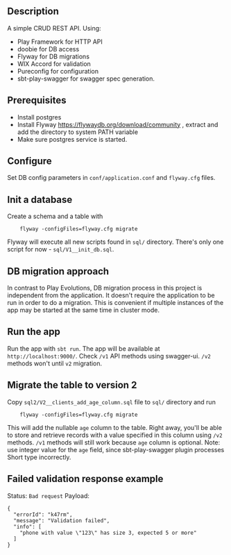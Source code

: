 ## Description
A simple CRUD REST API.
Using:
- Play Framework for HTTP API
- doobie for DB access
- Flyway for DB migrations
- WIX Accord for validation
- Pureconfig for configuration
- sbt-play-swagger for swagger spec generation.

## Prerequisites
- Install postgres
- Install Flyway https://flywaydb.org/download/community , extract and add the directory to system PATH variable
- Make sure postgres service is started.

## Configure
Set DB config parameters in `conf/application.conf` and `flyway.cfg` files.

## Init a database
Create a schema and a table with
```
    flyway -configFiles=flyway.cfg migrate
```
Flyway will execute all new scripts found in `sql/` directory.
There's only one script for now - `sql/V1__init_db.sql`.

## DB migration approach
In contrast to Play Evolutions, DB migration process in this project is independent from the application.
It doesn't require the application to be run in order to do a migration.
This is convenient if multiple instances of the app may be started at the same time in cluster mode.

## Run the app
Run the app with `sbt run`. The app will be available at `http://localhost:9000/`.
Check `/v1` API methods using swagger-ui. `/v2` methods won't until `v2` migration.

## Migrate the table to version 2
Copy `sql2/V2__clients_add_age_column.sql` file to `sql/` directory and run
```
    flyway -configFiles=flyway.cfg migrate
```
This will add the nullable `age` column to the table.
Right away, you'll be able to store and retrieve records with a value specified in this column using `/v2` methods.
`/v1` methods will still work because `age` column is optional.
Note: use integer value for the `age` field, since sbt-play-swagger plugin processes Short type incorrectly.

## Failed validation response example
Status: `Bad request`
Payload:
```
{
  "errorId": "k47rm",
  "message": "Validation failed",
  "info": [
    "phone with value \"123\" has size 3, expected 5 or more"
  ]
}
```